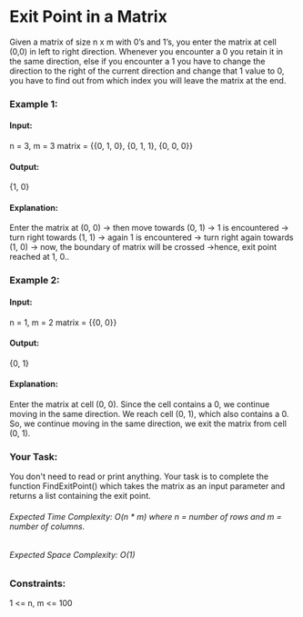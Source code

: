# Exit Point in a Matrix
Given a matrix of size n x m with 0’s and 1’s, you enter the matrix at cell (0,0) in left to right direction. Whenever you encounter a 0 you retain it in the same direction, else if you encounter a 1 you have to change the direction to the right of the current direction and change that 1 value to 0, you have to find out from which index you will leave the matrix at the end.

### Example 1:
#### Input: 
n = 3, m = 3
matrix = {{0, 1, 0},
          {0, 1, 1}, 
          {0, 0, 0}}
#### Output: 
{1, 0}
#### Explanation: 
Enter the matrix at (0, 0) 
-> then move towards (0, 1) ->  1 is encountered 
-> turn right towards (1, 1)  -> again 1 is encountered 
-> turn right again towards (1, 0) 
-> now, the boundary of matrix will be crossed ->hence, exit point reached at 1, 0..

### Example 2:
#### Input: 
n = 1, m = 2
matrix = {{0, 0}}
#### Output: 
{0, 1}
#### Explanation: 
Enter the matrix at cell (0, 0).
Since the cell contains a 0, we continue moving in the same direction.
We reach cell (0, 1), which also contains a 0. So, we continue moving in the same direction, we exit the matrix from cell (0, 1).

### Your Task:
You don't need to read or print anything. Your task is to complete the function FindExitPoint() which takes the matrix as an input parameter and returns a list containing the exit point.

###### Expected Time Complexity: O(n * m) where n = number of rows and m = number of columns.
###### Expected Space Complexity: O(1)

### Constraints:
1 <= n, m <= 100

